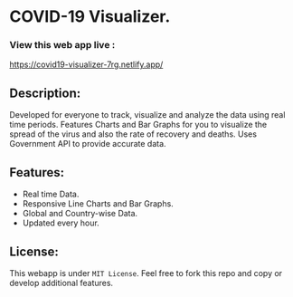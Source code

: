 # COVID-19 Visualizer.

### View this web app live :

https://covid19-visualizer-7rg.netlify.app/

## Description:

Developed for everyone to track, visualize and analyze the data using real time periods. Features Charts and Bar Graphs for you to visualize the spread of the virus and also the rate of recovery and deaths. Uses Government API to provide accurate data.

## Features:

- Real time Data.
- Responsive Line Charts and Bar Graphs.
- Global and Country-wise Data.
- Updated every hour.

## License:

This webapp is under `MIT License`. Feel free to fork this repo and copy or develop additional features.
